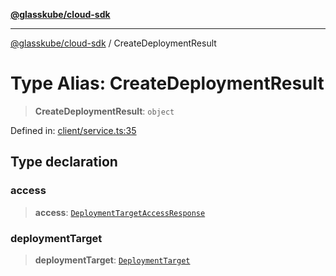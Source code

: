 [**@glasskube/cloud-sdk**](../README.md)

***

[@glasskube/cloud-sdk](../README.md) / CreateDeploymentResult

# Type Alias: CreateDeploymentResult

> **CreateDeploymentResult**: `object`

Defined in: [client/service.ts:35](https://github.com/glasskube/distr/blob/80de58e6e72221ca696881996e5ae90ce94cd9cf/sdk/js/src/client/service.ts#L35)

## Type declaration

### access

> **access**: [`DeploymentTargetAccessResponse`](../interfaces/DeploymentTargetAccessResponse.md)

### deploymentTarget

> **deploymentTarget**: [`DeploymentTarget`](../interfaces/DeploymentTarget.md)

